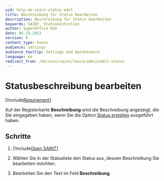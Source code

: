 ```yaml
---
uid: help-de-saint-status-edit
title: Beschreibung für Status bearbeiten
description: Beschreibung für Status bearbeiten
keywords: SAINT, Statuskontrollen
author: SuperOffice RnD
date: 06.29.2022
version: 9
content_type: howto
audience: settings
audience_tooltip: Settings and maintenance
language: de
redirect_from: /de/sale/saint/learn/admin/edit-status
---
```


# Statusbeschreibung bearbeiten

[!include[Requirement](../includes/note-saint-req.md)]

Auf der Registerkarte **Beschreibung** wird die Beschreibung angezeigt, die Sie eingegeben haben, wenn Sie die Option [Status erstellen][1] ausgeführt haben.

## Schritte

<!-- markdownlint-disable-file MD029 -->
1. [!include[Open SAINT](includes/open-saint-select-tab.md)]

1. Wählen Sie in der Statusliste den Status aus, dessen Beschreibung Sie bearbeiten möchten.

1. Bearbeiten Sie den Text im Feld **Beschreibung**.

<!-- Referenced links -->
[1]: create-status.md

<!-- Referenced images -->
